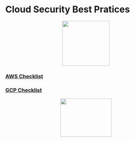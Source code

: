 # Cloud Security Best Pratices 

<p align="center">

<img src="https://cdn2.iconfinder.com/data/icons/security-and-protect-glyph-color/512/security-protect-lock-shield-10-256.png" width=148 height=140>


</p>



### [AWS Checklist](https://github.com/wh0isdxk/CloudSecurity/blob/master/AWS-SecChecklist.md)

### [GCP Checklist](https://github.com/wh0isdxk/CloudSecurity/blob/master/GCP-SecChecklist.md)




<p align="center">

<img src="https://media.giphy.com/media/Wj7lNjMNDxSmc/giphy.gif" width=160 height=120>


</p>
